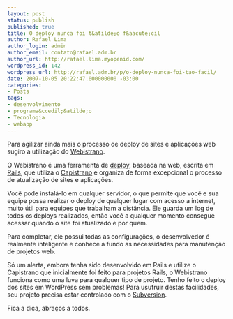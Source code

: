```yaml
---
layout: post
status: publish
published: true
title: O deploy nunca foi t&atilde;o f&aacute;cil
author: Rafael Lima
author_login: admin
author_email: contato@rafael.adm.br
author_url: http://rafael.lima.myopenid.com/
wordpress_id: 142
wordpress_url: http://rafael.adm.br/p/o-deploy-nunca-foi-tao-facil/
date: 2007-10-05 20:22:47.000000000 -03:00
categories:
- Posts
tags:
- desenvolvimento
- programa&ccedil;&atilde;o
- Tecnologia
- webapp
---
```

Para agilizar ainda mais o processo de deploy de sites e aplica&ccedil;&otilde;es web sugiro a utiliza&ccedil;&atilde;o do <a href="http://labs.peritor.com/webistrano">Webistrano</a>.

O Webistrano &eacute; uma ferramenta de <a href="http://www.webopedia.com/TERM/D/deploy.html">deploy</a>, baseada na web, escrita em <a href="http://rubyonrails.com">Rails</a>, que utiliza o <a href="http://www.capify.org/">Capistrano</a> e organiza de forma excepcional o processo de atualiza&ccedil;&atilde;o de sites e aplica&ccedil;&otilde;es.

Voc&ecirc; pode instal&aacute;-lo em qualquer servidor, o que permite que voc&ecirc; e sua equipe possa realizar o deploy de qualquer lugar com acesso a internet, muito &uacute;til para equipes que trabalham a dist&acirc;ncia. Ele guarda um log de todos os deploys realizados, ent&atilde;o voc&ecirc; a qualquer momento consegue acessar quando o site foi atualizado e por quem.

Para completar, ele possui todas as configura&ccedil;&otilde;es, o desenvolvedor &eacute; realmente inteligente e conhece a fundo as necessidades para manuten&ccedil;&atilde;o de projetos web.

S&oacute; um alerta, embora tenha sido desenvolvido em Rails e utilize o Capistrano que inicialmente foi feito para projetos Rails, o Webistrano funciona como uma luva para qualquer tipo de projeto. Tenho feito o deploy dos sites em WordPress sem problemas!
Para usufruir destas facilidades, seu projeto precisa estar controlado com o <a href="http://subversion.tigris.org/">Subversion</a>.

Fica a dica, abra&ccedil;os a todos.
